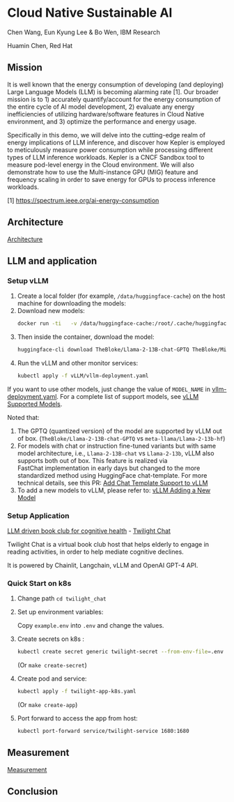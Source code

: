 # Cloud Native Sustainable AI

Chen Wang, Eun Kyung Lee & Bo Wen, IBM Research

Huamin Chen, Red Hat

## Mission
It is well known that the energy consumption of developing (and deploying) Large Language Models (LLM) is becoming alarming rate [1]. Our broader mission is to 1) accurately quantify/account for the energy consumption of the entire cycle of AI model development, 2) evaluate any energy inefficiencies of utilizing hardware/software features in Cloud Native environment, and 3) optimize the performance and energy usage. 

Specifically in this demo, we will delve into the cutting-edge realm of energy implications of LLM inference, and discover how Kepler is employed to meticulously measure power consumption while processing different types of LLM inference workloads. Kepler is a CNCF Sandbox tool to measure pod-level energy in the Cloud environment. We will also demonstrate how to use the Multi-instance GPU (MIG) feature and frequency scaling in order to save energy for GPUs to process inference workloads.  

[1] https://spectrum.ieee.org/ai-energy-consumption

## Architecture

[Architecture](docs/Architecture.md)

## LLM and application

### Setup vLLM

1. Create a local folder (for example, `/data/huggingface-cache`) on the host machine for downloading the models:
2. Download new models:
   ```bash
   docker run -ti   -v /data/huggingface-cache:/root/.cache/huggingface  --entrypoint=bash vllm/vllm-openai
   ```
3. Then inside the container, download the model:
   ```bash
   huggingface-cli download TheBloke/Llama-2-13B-chat-GPTQ TheBloke/Mistral-7B-Instruct-v0.2-GPTQ
   ```
4. Run the vLLM and other monitor services:
   ```bash
   kubectl apply -f vLLM/vllm-deployment.yaml
   ```

If you want to use other models, just change the value of `MODEL_NAME` 
in [vllm-deployment.yaml](vLLM%2Fvllm-deployment.yaml). For a complete list of support models, 
see [vLLM Supported Models](https://docs.vllm.ai/en/latest/models/supported_models.html).

Noted that:
1. The GPTQ (quantized version) of the model are supported by vLLM out of box. (`TheBloke/Llama-2-13B-chat-GPTQ` vs 
   `meta-llama/Llama-2-13b-hf`)
2. For models with chat or instruction fine-tuned variants but with same model architecture, i.e., 
   `Llama-2-13B-chat` vs `Llama-2-13b`, vLLM also supports both out of box. This feature is realized via  
   FastChat implementation in early days but changed to the more standardized method using HuggingFace chat-template.
   For more technical details, see this PR: 
   [Add Chat Template Support to vLLM](https://github.com/vllm-project/vllm/pull/1493)
3. To add a new models to vLLM, please refer to: 
   [vLLM Adding a New Model](https://docs.vllm.ai/en/latest/models/adding_model.html)

### Setup Application
[LLM driven book club for cognitive health](twilight_chat/README.md) - 
[Twilight Chat](https://github.com/Twilight-Tales/Twilight-Chat)

Twilight Chat is a virtual book club host that helps elderly to engage in reading activities, in order to help 
mediate cognitive declines.

It is powered by Chainlit, Langchain, vLLM and OpenAI GPT-4 API.

### Quick Start on k8s

1. Change path `cd twilight_chat`

2. Set up environment variables:

    Copy `example.env` into `.env` and change the values.

3. Create secrets on k8s :
    ```bash
    kubectl create secret generic twilight-secret --from-env-file=.env
    ```
   (Or `make create-secret`)

4. Create pod and service:

    ```bash
    kubectl apply -f twilight-app-k8s.yaml
    ```
   (Or `make create-app`)

5. Port forward to access the app from host:

   ```bash
   kubectl port-forward service/twilight-service 1680:1680
   ```

## Measurement

[Measurement](docs/Measurement.md)

## Conclusion
